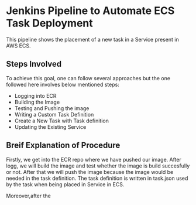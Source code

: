 # Jenkins Pipeline to Automate ECS Task Deployment

This pipeline shows the placement of a new task in a Service present in AWS ECS.

## Steps Involved

To achieve this goal, one can follow several approaches but the one followed here involves below mentioned steps:

- Logging into ECR
- Building the Image
- Testing and Pushing the image 
- Writing a Custom Task Definition
- Create a New Task with Task definition
- Updating the Existing Service

## Breif Explanation of Procedure

Firstly, we get into the ECR repo where we have pushed our image. After logg, we will build the image and test whether the image is build succesfully or not. After that we will push the image because the image would be needed in the task definition. The task definition is written in task.json used by the task when being placed in Service in ECS. 

Moreover,after the 
